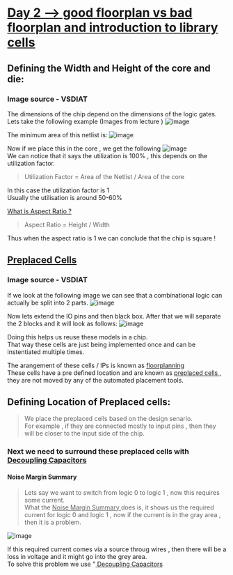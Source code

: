 # <ins> Day 2 --> good floorplan vs bad floorplan and introduction to library cells </ins>
## Defining the Width and Height of the core and die:
### Image source - VSDIAT

The dimensions of the chip depend on the dimensions of the logic gates.  \
Lets take the following example (Images from lecture )
![image](https://github.com/user-attachments/assets/58852ca9-f767-4806-b967-e85e5be670c1)

The minimum area of this netlist is:
![image](https://github.com/user-attachments/assets/683c4d95-1a17-42ed-94a9-5fa34bfd6c8b)

Now if we place this in the core , we get the following
![image](https://github.com/user-attachments/assets/5a25f524-6ce0-44d3-a22d-32a1a35b6ea1) \
We can notice that it says the utilization is 100% , this depends on the utilization factor. 
>Utilization Factor = Area of the Netlist / Area of the core

In this case the utilization factor is 1 \
Usually the utilisation is around 50-60% 

<ins> What is Aspect Ratio ? </ins> 
>Aspect Ratio = Height / Width

Thus when the aspect ratio is 1 we can conclude that the chip is square !

## <ins> Preplaced Cells </ins>
### Image source - VSDIAT

If we look at the following image we can see that a combinational logic can actually be split into 2 parts.
![image](https://github.com/user-attachments/assets/2d9fe7e5-7c58-479f-855d-9ba0c770dc5b)

Now lets extend the IO pins and then black box. After that we will separate the 2 blocks and it will look as follows:
![image](https://github.com/user-attachments/assets/1796e415-2b24-4ad4-8649-22935f7b8ab5)

Doing this helps us reuse these models in a chip. \
That way these cells are just being implemented once and can be instentiated multiple times.

The arangement of these cells / IPs is known as <ins> floorplanning </ins> \
These cells have a pre defined location and are known as <ins> preplaced cells </ins> , they are not moved by any of the automated placement tools. 

## Defining Location of Preplaced cells:
>We place the preplaced cells based on the design senario. \
>For example , if they are connected mostly to input pins , then they will be closer to the input side of the chip.

### Next we need to surround these preplaced cells with <ins> Decoupling Capacitors </ins >

#### Noise Margin Summary 
> Lets say we want to switch from logic 0 to logic 1 , now this requires some current. \
What the <ins> Noise Margin Summary </ins>  does is, it shows us the required current for logic 0 and logic 1 , now if the current is in the gray area , then it is a problem.

![image](https://github.com/user-attachments/assets/f62c9432-f372-4cc1-84fb-5da5915de621)

If this required current comes via a source throug wires , then there will be a loss in voltage and it might go into the grey area. \
To solve this problem we use "<ins> Decoupling Capacitors </ins>
















